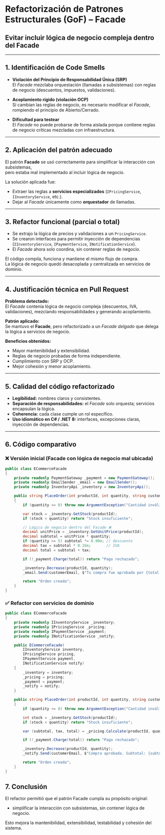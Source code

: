 # Refactorización de Patrones Estructurales (GoF) – Facade
## Evitar incluir lógica de negocio compleja dentro del Facade

---

## 1. Identificación de Code Smells

- **Violación del Principio de Responsabilidad Única (SRP)**  
  El *Facade* mezclaba orquestación (llamadas a subsistemas) con reglas de negocio (descuentos, impuestos, validaciones).  

- **Acoplamiento rígido (violación OCP)**  
  Si cambian las reglas de negocio, es necesario modificar el *Facade*, rompiendo el principio de Abierto/Cerrado.  

- **Dificultad para testear**  
  El *Facade* no puede probarse de forma aislada porque contiene reglas de negocio críticas mezcladas con infraestructura.  

---

## 2. Aplicación del patrón adecuado

El patrón **Facade** se usó correctamente para simplificar la interacción con subsistemas,  
pero estaba mal implementado al incluir lógica de negocio.  

La solución aplicada fue:  
- Extraer las reglas a **servicios especializados** (`IPricingService`, `IInventoryService`, etc.).  
- Dejar al *Facade* únicamente como **orquestador** de llamadas.  

---

## 3. Refactor funcional (parcial o total)

- Se extrajo la lógica de precios y validaciones a un `PricingService`.  
- Se crearon interfaces para permitir inyección de dependencias (`IInventoryService`, `IPaymentService`, `INotificationService`).  
- El *Facade* ahora solo coordina, sin contener reglas de negocio.  

El código compila, funciona y mantiene el mismo flujo de compra.  
La lógica de negocio quedó desacoplada y centralizada en servicios de dominio.  

---

## 4. Justificación técnica en Pull Request

**Problema detectado:**  
El *Facade* contenía lógica de negocio compleja (descuentos, IVA, validaciones), mezclando responsabilidades y generando acoplamiento.  

**Patrón aplicado:**  
Se mantuvo el **Facade**, pero refactorizado a un *Facade delgado* que delega la lógica a servicios de negocio.  

**Beneficios obtenidos:**  
- Mayor mantenibilidad y extensibilidad.  
- Reglas de negocio probadas de forma independiente.  
- Cumplimiento con SRP y OCP.  
- Mejor cohesión y menor acoplamiento.  

---

## 5. Calidad del código refactorizado

- **Legibilidad:** nombres claros y consistentes.  
- **Separación de responsabilidades:** el *Facade* solo orquesta; servicios encapsulan la lógica.  
- **Coherencia:** cada clase cumple un rol específico.  
- **Uso idiomático en C# / .NET 8:** interfaces, excepciones claras, inyección de dependencias.  

---

## 6. Código comparativo

### ❌ Versión inicial (Facade con lógica de negocio mal ubicada)
```csharp
public class ECommerceFacade
{
    private readonly PaymentGateway _payment = new PaymentGateway();
    private readonly EmailSender _email = new EmailSender();
    private readonly InventoryApi _inventory = new InventoryApi();

    public string PlaceOrder(int productId, int quantity, string customerEmail)
    {
        if (quantity <= 0) throw new ArgumentException("Cantidad inválida");

        var stock = _inventory.GetStock(productId);
        if (stock < quantity) return "Stock insuficiente";

        // Lógica de negocio dentro del Facade ❌
        decimal unitPrice = _inventory.GetUnitPrice(productId);
        decimal subtotal = unitPrice * quantity;
        if (quantity >= 5) subtotal *= 0.90m; // descuento
        decimal tax = subtotal * 0.16m;       // IVA
        decimal total = subtotal + tax;

        if (!_payment.Charge(total)) return "Pago rechazado";

        _inventory.Decrease(productId, quantity);
        _email.Send(customerEmail, $"Tu compra fue aprobada por {total:C2}");

        return "Orden creada";
    }
}
```
### ✅ Refactor con servicios de dominio
```csharp
public class ECommerceFacade
{
    private readonly IInventoryService _inventory;
    private readonly IPricingService _pricing;
    private readonly IPaymentService _payment;
    private readonly INotificationService _notify;

    public ECommerceFacade(
        IInventoryService inventory,
        IPricingService pricing,
        IPaymentService payment,
        INotificationService notify)
    {
        _inventory = inventory;
        _pricing = pricing;
        _payment = payment;
        _notify = notify;
    }

    public string PlaceOrder(int productId, int quantity, string customerEmail)
    {
        if (quantity <= 0) throw new ArgumentException("Cantidad inválida");

        int stock = _inventory.GetStock(productId);
        if (stock < quantity) return "Stock insuficiente";

        var (subtotal, tax, total) = _pricing.Calculate(productId, quantity, _inventory.GetUnitPrice(productId));

        if (!_payment.Charge(total)) return "Pago rechazado";

        _inventory.Decrease(productId, quantity);
        _notify.Send(customerEmail, $"Compra aprobada. Subtotal: {subtotal:C2}, IVA: {tax:C2}, Total: {total:C2}");

        return "Orden creada";
    }
}
```
## 7. Conclusión

El refactor permitió que el patrón Facade cumpla su propósito original:
- simplificar la interacción con subsistemas, sin contener lógica de negocio.

Esto mejora la mantenibilidad, extensibilidad, testabilidad y cohesión del sistema.
